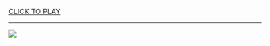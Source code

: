 
<a href="https://premium76.site?title=unblocked_games_snake_io&ref=13M">CLICK TO PLAY</a></h3>
<hr>

<a href="https://premium76.site?title=unblocked_games_snake_io&ref=13M"><img src="https://clearcache.store/games.png"></a>


